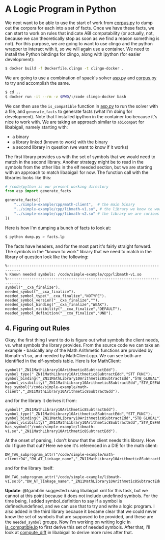 # A Logic Program in Python

We next want to be able to use the start of work from [corpus.py](corpus.py)
to dump out the corpora for each into a set of facts. Once we have these facts, we can start to work
on rules that indicate ABI compatability (or actually, not, because we can theoretically stop as soon as we find a reason
something is not). For this purpose, we are going to want to use clingo and the
python wrapper to interact with it, so we will again use a container. We need to install
the Python bindings for clingo, along with ipython (for easier development):

```bash
$ docker build -f Dockerfile.clingo -t clingo-docker .
```

We are going to use a combination of spack's solver [asp.py](https://github.com/spack/spack/blob/develop/lib/spack/spack/solver/asp.py)
and [corpus.py](corpus.py) to try and accomplish the same.

```bash
$ cd ..
$ docker run -it --rm -v $PWD/:/code clingo-docker bash
```

We can then use the `is_compatible` function in [asp.py](asp.py) to run the solver
with a file, and `generate_facts` to generate facts (what I'm doing for development).
Note that I installed ipython in the container too because it's nice to work with.
We are taking an approach similar to `abicompat` for libabigail, namely starting
with:

 - a binary
 - a library linked (known to work) with the binary
 - a second library in question (we want to know if it works)

The first library provides us with the set of symbols that we would need to 
match in the second library. Another strategy might be to read in the symbols
from the other libs in the elf needed section, but we are starting with an
approach to match libabigail for now. The function call with the libraries
looks like this:

```python
# /code/python is our present working directory
from asp import generate_facts

generate_facts([
    "../simple-example/cpp/math-client",  # the main binary
    "../simple-example/cpp/libmath-v1.so", # the library we know to work
    "../simple-example/cpp/libmath-v2.so" # the library we are curious about
])
```

Here is how I'm dumping a bunch of facts to look at:

```python
$ python dump.py > facts.lp
```

The facts have headers, and for the most part it's fairly straight forward.
The symbols in the "known to work" library that we need to match in the
library of question look like the following:

```lp
%----------------------------------------------------------------------------
% Known needed symbols: /code/simple-example/cpp/libmath-v1.so
%----------------------------------------------------------------------------
symbol("__cxa_finalize").
needed_symbol("__cxa_finalize").
needed_symbol_type("__cxa_finalize","NOTYPE").
needed_symbol_version("__cxa_finalize","").
needed_symbol_binding("__cxa_finalize","WEAK").
needed_symbol_visibility("__cxa_finalize","DEFAULT").
needed_symbol_definition("__cxa_finalize","UND").
```

## 4. Figuring out Rules

Okay, the first thing I want to do is figure out what symbols the client needs,
vs. what symbols the library provides. From the source code we can take an example -
basically any of the Math Arithmetic functions are provided by libmath-v1.so,
and needed by MathClient.cpp. We can see both are identified in the elf-symbols
table. Here is for MathClient:

```lp
symbol("_ZN11MathLibrary10Arithmetic8SubtractEdd").
symbol_type("_ZN11MathLibrary10Arithmetic8SubtractEdd","STT_FUNC").
symbol_binding("_ZN11MathLibrary10Arithmetic8SubtractEdd","STB_GLOBAL").
symbol_visibility("_ZN11MathLibrary10Arithmetic8SubtractEdd","STV_DEFAULT").
has_symbol("/code/simple-example/math-client","_ZN11MathLibrary10Arithmetic8SubtractEdd").
```

and for the library it derives it from:

```lp
symbol("_ZN11MathLibrary10Arithmetic8SubtractEdd").
symbol_type("_ZN11MathLibrary10Arithmetic8SubtractEdd","STT_FUNC").
symbol_binding("_ZN11MathLibrary10Arithmetic8SubtractEdd","STB_GLOBAL").
symbol_visibility("_ZN11MathLibrary10Arithmetic8SubtractEdd","STV_DEFAULT").
has_symbol("/code/simple-example/libmath-v1.so","_ZN11MathLibrary10Arithmetic8SubtractEdd").
```

At the onset of parsing, I don't know that the client needs this library. How
do I figure that out? Here we see it's referenced in a DIE for the math client:

```lp
DW_TAG_subprogram_attr("/code/simple-example/math-client:94","DW_AT_linkage_name","_ZN11MathLibrary10Arithmetic8SubtractEdd").
```

and for the library itself:

```lp
DW_TAG_subprogram_attr("/code/simple-example/libmath-v1.so:6","DW_AT_linkage_name","_ZN11MathLibrary10Arithmetic8SubtractEdd").
```

**Update**: @tgamblin suggested using libabigail xml for this task, but we cannot
at this point because it does not include undefined symbols. For the time being,
I added symbol_definition to say if a symbol is defined/undefined, and
we can use that to try and write a logic program. I also added in the third library
because it became clear that we could never know the set of symbols that are supposed
to be provided, and these are the `needed_symbol` groups. Now I'm working on writing logic in [is_compatible.lp](is_compatible.lp)
to first derive this set of needed symbols. After that, I'll look at [compute_diff](https://github.com/woodard/libabigail/blob/40aab37cf04214504804ae9fe7b6c7ff4fd1500f/src/abg-comparison.cc#L11031) in libabigail to derive more rules after that.

